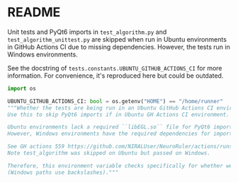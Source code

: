 # README

Unit tests and PyQt6 imports in `test_algorithm.py` and `test_algorithm_unittest.py` are skipped when run in
Ubuntu environments in GitHub Actions CI due to missing dependencies. However, the tests run in Windows environments.

See the docstring of `tests.constants.UBUNTU_GITHUB_ACTIONS_CI` for more information. For convenience, it's reproduced here but could be outdated.

```py
import os

UBUNTU_GITHUB_ACTIONS_CI: bool = os.getenv("HOME") == "/home/runner"
"""Whether the tests are being run in an Ubuntu GitHub Actions CI environment.
Use this to skip PyQt6 imports if in Ubuntu GH Actions CI environment.

Ubuntu environments lack a required ``libEGL.so`` file for PyQt6 imports. This causes an error when importing PyQt6.
However, Windows environments have the required dependencies for importing PyQt6.

See GH actions 559 https://github.com/NIRALUser/NeuroRuler/actions/runs/4901894070/jobs/8753416763.
Note test_algorithm was skipped on Ubuntu but passed on Windows.

Therefore, this environment variable checks specifically for whether we're in an Ubuntu GH CI environment
(Windows paths use backslashes)."""
```
